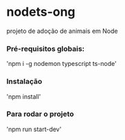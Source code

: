 # nodets-ong

projeto de adoção de animais em Node

### Pré-requisitos globais:

'npm i -g nodemon typescript ts-node'

### Instalação

'npm install'

### Para rodar o projeto

'npm run start-dev'
